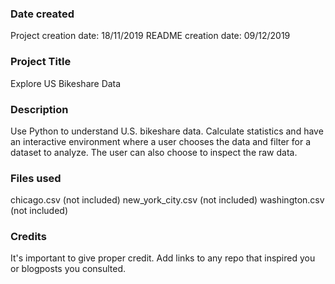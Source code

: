 ### Date created

Project creation date: 18/11/2019
README creation date:  09/12/2019

### Project Title
Explore US Bikeshare Data

### Description
Use Python to understand U.S. bikeshare data. Calculate statistics and have an
interactive environment where a user chooses the data and filter for a dataset
to analyze. The user can also choose to inspect the raw data.

### Files used
chicago.csv (not included)
new_york_city.csv (not included)
washington.csv (not included)

### Credits
It's important to give proper credit. Add links to any repo that inspired you or blogposts you consulted.
